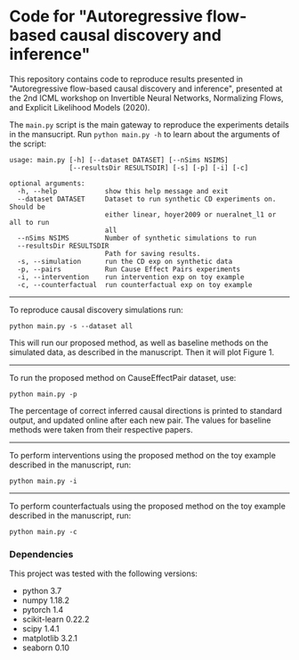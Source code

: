 # Code for "Autoregressive flow-based causal discovery and inference"


This repository contains code to reproduce results presented in "Autoregressive flow-based causal 
discovery and inference", presented at the 2nd ICML workshop on Invertible Neural Networks, 
Normalizing Flows, and Explicit Likelihood Models (2020). 

The `main.py` script is the main gateway to reproduce the experiments details in the mansucript.
Run `python main.py -h` to learn about the arguments of the script:
```
usage: main.py [-h] [--dataset DATASET] [--nSims NSIMS]
               [--resultsDir RESULTSDIR] [-s] [-p] [-i] [-c]

optional arguments:
  -h, --help            show this help message and exit
  --dataset DATASET     Dataset to run synthetic CD experiments on. Should be
                        either linear, hoyer2009 or nueralnet_l1 or all to run
                        all
  --nSims NSIMS         Number of synthetic simulations to run
  --resultsDir RESULTSDIR
                        Path for saving results.
  -s, --simulation      run the CD exp on synthetic data
  -p, --pairs           Run Cause Effect Pairs experiments
  -i, --intervention    run intervention exp on toy example
  -c, --counterfactual  run counterfactual exp on toy example
```

___
To reproduce causal discovery simulations run: 
```
python main.py -s --dataset all 
```
This will run our proposed method, as well as baseline methods on the simulated data, as described in the manuscript.
Then it will plot Figure 1.

___
To run the proposed method on CauseEffectPair dataset, use:
```
python main.py -p
```
The percentage of correct inferred causal directions is printed to standard output,
and updated online after each new pair.
The values for baseline methods were taken from their respective papers.

___
To perform interventions using the proposed method on the toy example described in the manuscript, run:
```
python main.py -i
```

___
To perform counterfactuals using the proposed method on the toy example described in the manuscript, run:
```
python main.py -c
```


### Dependencies
This project was tested with the following versions:

- python 3.7
- numpy 1.18.2
- pytorch 1.4
- scikit-learn 0.22.2
- scipy 1.4.1
- matplotlib 3.2.1
- seaborn 0.10

